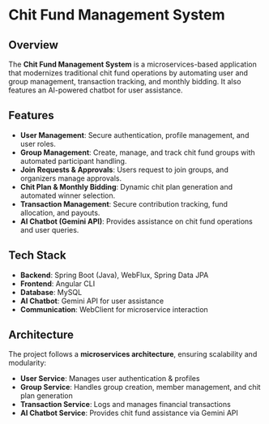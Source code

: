 # Chit Fund Management System

## Overview
The **Chit Fund Management System** is a microservices-based application that modernizes traditional chit fund operations by automating user and group management, transaction tracking, and monthly bidding. It also features an AI-powered chatbot for user assistance.

## Features
- **User Management**: Secure authentication, profile management, and user roles.
- **Group Management**: Create, manage, and track chit fund groups with automated participant handling.
- **Join Requests & Approvals**: Users request to join groups, and organizers manage approvals.
- **Chit Plan & Monthly Bidding**: Dynamic chit plan generation and automated winner selection.
- **Transaction Management**: Secure contribution tracking, fund allocation, and payouts.
- **AI Chatbot (Gemini API)**: Provides assistance on chit fund operations and user queries.

## Tech Stack
- **Backend**: Spring Boot (Java), WebFlux, Spring Data JPA
- **Frontend**: Angular CLI
- **Database**: MySQL
- **AI Chatbot**: Gemini API for user assistance
- **Communication**: WebClient for microservice interaction

## Architecture
The project follows a **microservices architecture**, ensuring scalability and modularity:
- **User Service**: Manages user authentication & profiles
- **Group Service**: Handles group creation, member management, and chit plan generation
- **Transaction Service**: Logs and manages financial transactions
- **AI Chatbot Service**: Provides chit fund assistance via Gemini API
